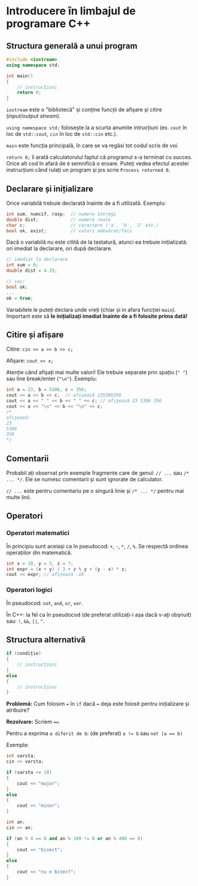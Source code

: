 # Introducere în limbajul de programare C++

## Structura generală a unui program

```cpp
#include <iostream>
using namespace std;

int main() 
{
    // instrucțiuni
    return 0; 
}
```

`iostream` este o "bibliotecă" și conține funcții de afișare și citire (*input/output stream*).

`using namespace std;` folosește la a scurta anumite intrucțiuni (ex. `cout` în loc de `std::cout`, `cin` în loc de `std::cin` etc.).

`main` este funcția principală, în care se va regăsi tot codul scris de voi.

`return 0;` îi arată calculatorului faptul că programul s-a terminat cu succes. Orice alt cod în afară de `0` semnifică o eroare.
Puteți vedea efectul acestei instrucțiuni când rulați un program și jos scrie `Process returned 0`.

## Declarare și inițializare

Orice variabilă trebuie declarată înainte de a fi utilizată. Exemplu:

```cpp
int sum, numcif, rasp;  // numere întregi
double dist;            // numere reale
char c;                 // caractere ('a', 'b', '2' etc.)
bool ok, exist;         // valori adevărat/fals
```

Dacă o variabilă nu este citită de la tastatură, atunci ea trebuie inițializată: ori imediat la declarare, ori după declarare.

```cpp
// imediat la declarare
int sum = 0;
double dist = 4.35;

// sau:
bool ok;
...
ok = true;
```

Variabilele le puteți declara unde vreți (chiar și in afara funcției `main`). Important este să **le inițializați imediat înainte de a fi folosite prima dată!**

## Citire și afișare

Citire: `cin >> a >> b >> c;`

Afișare: `cout << x;`

Atenție când afișați mai multe valori! Ele trebuie separate prin spațiu (`" "`) sau line break/enter (`"\n"`). Exemplu:

```cpp
int a = 23, b = 5386, c = 356;
cout << a << b << c;  // afișează 235386356
cout << a << " " << b << " " << c; // afișează 23 5386 356
cout << a << "\n" << b << "\n" << c;
/* 
afișează:
23
5386
356
*/
```

## Comentarii

Probabil ați observat prin exemple fragmente care de genul: `// ...` sau `/* ... */`. Ele se numesc comentarii și sunt ignorate de calculator.

`// ...` este pentru comentariu pe o singură linie și `/* ... */` pentru mai multe linii.

## Operatori

### Operatori matematici

În principiu sunt aceiași ca în pseudocod: `+`, `-`, `*`, `/`, `%`. Se respectă ordinea operațiilor din matematică.

```cpp
int x = 10, y = 5, z = 7;
int expr = (x + y) / 3 + z % y + (y - x) * z;
cout << expr; // afișează -28
```

### Operatori logici

În pseudocod: `not`, `and`, `or`, `xor`.

În C++: la fel ca în pseudocod (de preferat utilizați-i așa dacă v-ați obșnuit) sau: `!`, `&&`, `||`, `^`.

## Structura alternativă

```cpp
if (condiție)
{
    // instrucțiuni
}
else
{
    // instrucțiuni
}
```

**Problemă:** Cum folosim `=` în `if` dacă `=` deja este folosit pentru inițializare și atribuire?

**Rezolvare:** Scriem `==`.

Pentru a exprima `a diferit de b`:
(de preferat) `a != b` sau `not (a == b)`

Exemple:
```cpp
int varsta;
cin >> varsta;

if (varsta >= 18)
{
    cout << "major";
}
else
{
    cout << "minor";
}
```

```cpp
int an;
cin >> an;

if (an % 4 == 0 and an % 100 != 0 or an % 400 == 0) 
{
    cout << "bisect";
}
else 
{
    cout << "nu e bisect";
}
```